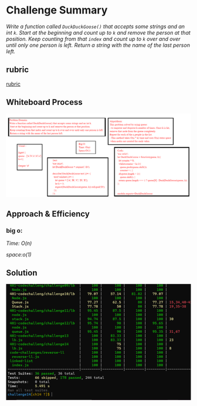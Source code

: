 # Challenge Summary

*Write a function called `DuckDuckGoose()` that accepts some strings and an int `k`. Start at the beginning and count up to `k` and remove the person at that position. Keep counting from that `index` and count up to `k` over and over until only one person is left. Return a string with the name of the last person left.*

## rubric 
 [rubric](https://docs.google.com/spreadsheets/d/1m41MYeLZxmMcPMbxdPcMDuB8DzEqfkiXUQQh3qok0ik/edit#gid=0)
## Whiteboard Process
<!-- Embedded whiteboard image -->
![whiteboard](./Wch14.jpg)

## Approach & Efficiency
<!-- What approach did you take? Why? What is the Big O space/time for this approach? -->
 ### big o:
 *Time: O(n)*
 
 *space:o(1)*

## Solution
<!-- Show how to run your code, and examples of it in action -->
![test](./testch14.PNG)